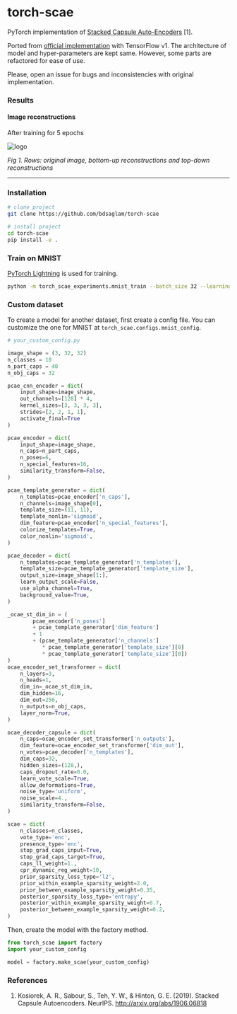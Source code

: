 # torch-scae 

PyTorch implementation of [Stacked Capsule Auto-Encoders](http://arxiv.org/abs/1906.06818) \[1\].

Ported from [official implementation](https://github.com/akosiorek/stacked_capsule_autoencoders) with TensorFlow v1. 
The architecture of model and hyper-parameters are kept same. 
However, some parts are refactored for ease of use. 

Please, open an issue for bugs and inconsistencies with original implementation.

### Results
#### Image reconstructions
After training for 5 epochs

![logo](https://raw.githubusercontent.com/bdsaglam/torch-scae/master/.resources/mnist-recons.png)

*Fig 1. Rows: original image, bottom-up reconstructions and top-down reconstructions*


---
### Installation   
```bash
# clone project   
git clone https://github.com/bdsaglam/torch-scae   

# install project   
cd torch-scae
pip install -e .
 ```
 
### Train on MNIST
[PyTorch Lightning](https://github.com/PyTorchLightning/pytorch-lightning) is used for training.

```bash
python -m torch_scae_experiments.mnist_train --batch_size 32 --learning_rate 1e-4
```

### Custom dataset
To create a model for another dataset, first create a config file. 
You can customize the one for MNIST at ```torch_scae.configs.mnist_config```. 

```python
# your_custom_config.py

image_shape = (3, 32, 32)
n_classes = 10
n_part_caps = 40
n_obj_caps = 32

pcae_cnn_encoder = dict(
    input_shape=image_shape,
    out_channels=[128] * 4,
    kernel_sizes=[3, 3, 3, 3],
    strides=[2, 2, 1, 1],
    activate_final=True
)

pcae_encoder = dict(
    input_shape=image_shape,
    n_caps=n_part_caps,
    n_poses=6,
    n_special_features=16,
    similarity_transform=False,
)

pcae_template_generator = dict(
    n_templates=pcae_encoder['n_caps'],
    n_channels=image_shape[0],
    template_size=(11, 11),
    template_nonlin='sigmoid',
    dim_feature=pcae_encoder['n_special_features'],
    colorize_templates=True,
    color_nonlin='sigmoid',
)

pcae_decoder = dict(
    n_templates=pcae_template_generator['n_templates'],
    template_size=pcae_template_generator['template_size'],
    output_size=image_shape[1:],
    learn_output_scale=False,
    use_alpha_channel=True,
    background_value=True,
)

_ocae_st_dim_in = (
        pcae_encoder['n_poses']
        + pcae_template_generator['dim_feature']
        + 1
        + (pcae_template_generator['n_channels']
           * pcae_template_generator['template_size'][0]
           * pcae_template_generator['template_size'][0])
)
ocae_encoder_set_transformer = dict(
    n_layers=3,
    n_heads=1,
    dim_in=_ocae_st_dim_in,
    dim_hidden=16,
    dim_out=256,
    n_outputs=n_obj_caps,
    layer_norm=True,
)

ocae_decoder_capsule = dict(
    n_caps=ocae_encoder_set_transformer['n_outputs'],
    dim_feature=ocae_encoder_set_transformer['dim_out'],
    n_votes=pcae_decoder['n_templates'],
    dim_caps=32,
    hidden_sizes=(128,),
    caps_dropout_rate=0.0,
    learn_vote_scale=True,
    allow_deformations=True,
    noise_type='uniform',
    noise_scale=4.,
    similarity_transform=False,
)

scae = dict(
    n_classes=n_classes,
    vote_type='enc',
    presence_type='enc',
    stop_grad_caps_input=True,
    stop_grad_caps_target=True,
    caps_ll_weight=1.,
    cpr_dynamic_reg_weight=10,
    prior_sparsity_loss_type='l2',
    prior_within_example_sparsity_weight=2.0,
    prior_between_example_sparsity_weight=0.35,
    posterior_sparsity_loss_type='entropy',
    posterior_within_example_sparsity_weight=0.7,
    posterior_between_example_sparsity_weight=0.2,
)
```

Then, create the model with the factory method.

```python
from torch_scae import factory
import your_custom_config

model = factory.make_scae(your_custom_config)
```


### References

1. Kosiorek, A. R., Sabour, S., Teh, Y. W., & Hinton, G. E. (2019). 
Stacked Capsule Autoencoders. NeurIPS. 
http://arxiv.org/abs/1906.06818
